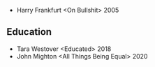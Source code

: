 
- Harry Frankfurt \<On Bullshit> 2005

## Education 

- Tara Westover \<Educated> 2018
- John Mighton \<All Things Being Equal> 2020

